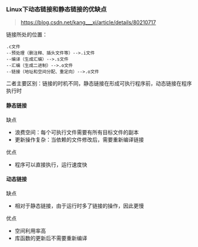 ### Linux下动态链接和静态链接的优缺点

> https://blog.csdn.net/kang___xi/article/details/80210717

链接所处的位置：

```
.c文件 
--预处理（删注释、插头文件等）-->.i文件
--编译（生成汇编）-->.s文件 
--汇编（生成二进制）-->.o文件
--链接（地址和空间分配、重定向）-->.o文件
```

二者主要区别：链接的时机不同，静态链接在形成可执行程序前，动态链接在程序执行时

#### 静态链接

缺点

- 浪费空间：每个可执行文件需要有所有目标文件的副本
- 更新操作复杂：当依赖的文件修改后，需要重新编译链接

优点

- 程序可以直接执行，运行速度快

#### 动态链接

缺点

- 相对于静态链接，由于运行时多了链接的操作，因此更慢

优点

- 空间利用率高
- 库函数的更新后不需要重新编译


